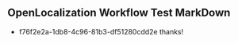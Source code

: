 ## OpenLocalization Workflow Test MarkDown

* f76f2e2a-1db8-4c96-81b3-df51280cdd2e 
thanks!



<!--HONumber=Jan16_HO3-->
